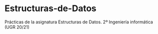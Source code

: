 # Estructuras-de-Datos
Prácticas de la asignatura Estructuras de Datos. 2º Ingeniería informática (UGR 20/21)
